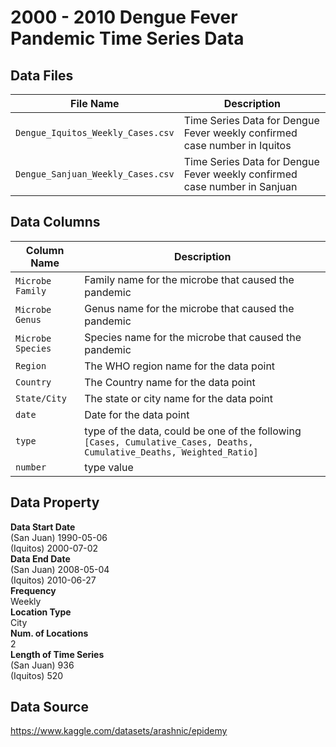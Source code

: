 # 2000 - 2010 Dengue Fever Pandemic Time Series Data

## Data Files
| File Name | Description |
| --- | ---|
| `Dengue_Iquitos_Weekly_Cases.csv` | Time Series Data for Dengue Fever weekly confirmed case number in Iquitos|
| `Dengue_Sanjuan_Weekly_Cases.csv` | Time Series Data for Dengue Fever weekly confirmed case number in Sanjuan|

## Data Columns
| Column Name | Description |
| --- | --- |
| `Microbe Family` | Family name for the microbe that caused the pandemic |
| `Microbe Genus` | Genus name for the microbe that caused the pandemic |
| `Microbe Species` | Species name for the microbe that caused the pandemic |
| `Region` | The WHO region name for the data point |
| `Country` | The Country name for the data point |
| `State/City` | The state or city name for the data point |
| `date` | Date for the data point |
| `type` | type of the data, could be one of the following `[Cases, Cumulative_Cases, Deaths, Cumulative_Deaths, Weighted_Ratio]` |
| `number` | type value |


## Data Property
**Data Start Date** \
(San Juan) 1990-05-06 \
(Iquitos) 2000-07-02 \
**Data End Date** \
(San Juan) 2008-05-04 \
(Iquitos) 2010-06-27 \
**Frequency** \
Weekly \
**Location Type** \
City \
**Num. of Locations** \
2 \
**Length of Time Series** \
(San Juan) 936 \
(Iquitos) 520

## Data Source
https://www.kaggle.com/datasets/arashnic/epidemy
